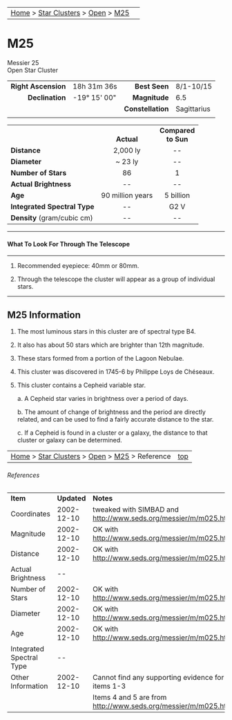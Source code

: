 <script src="../../js/whatsup.js"></script>
<script type="text/javascript">
	var objectName ="M25"
	var objectDesc ="Open Star Cluster<br/>in the Constellation<br/>Sagittarius"
	var objectImage="m25.jpg"
</script>

|    |    |
|:---|---:|
|[Home](/notes/#object-notes) > [Star Clusters](/notes/#star-clusters) > [Open](../!open-cluster-info) > [M25](#m25)| <div id=whatsup></div> |

# M25
Messier 25<br/>
Open Star Cluster

|   |   |   |   |
|--:|:--|--:|:--|
|**Right Ascension**|18h 31m 36s|**Best Seen**|8/1-10/15|
|**Declination**|-19&deg; 15' 00"|**Magnitude**|6.5|
|   |   |**Constellation**|Sagittarius|
|   |   |   |   |

|   |   |   |
|---|:---:|:---:|
|   | <br/>**Actual**| **Compared<br/>to Sun** |
|**Distance** | 2,000 ly | -- |
|**Diameter** | ~ 23 ly | -- |
|**Number of Stars**| 86 | 1 |
|**Actual Brightness**| -- | -- |
|**Age** | 90 million years | 5 billion |
|**Integrated Spectral Type** | -- | G2 V |
|**Density** (gram/cubic cm) | -- | -- |

---
#### What To Look For Through The Telescope
---

1.	Recommended eyepiece: 40mm or 80mm.

2.	Through the telescope the cluster will appear as a group of individual stars.

---
## M25 Information

1.	The most luminous stars in this cluster are of spectral type B4.
   
1.	It also has about 50 stars which are brighter than 12th magnitude.
   
1.	These stars formed from a portion of the Lagoon Nebulae.

1.	This cluster was discovered in 1745-6 by Philippe Loys de Chéseaux.

1.	This cluster contains a Cepheid variable star.  

    a.	A Cepheid star varies in brightness over a period of days.

 
    b.	The amount of change of brightness and the period are directly related, and can be used to find a fairly accurate distance to the star.

    c.	If a Cepheid is found in a cluster or a galaxy, the distance to that cluster or galaxy can be determined.


|    |    |
|:---|---:|
|[Home](/notes/#object-notes) > [Star Clusters](/notes/#star-clusters) > [Open](../!open-cluster-info) > [M25](#m25) > Reference | [top](#m25) |

###### References

|   |   |   |
|---|---|---|
|**Item**|**Updated**|**Notes**|
|Coordinates|2002-12-10|tweaked with SIMBAD and <http://www.seds.org/messier/m/m025.html>|
|Magnitude|2002-12-10|OK with <http://www.seds.org/messier/m/m025.html>|
|Distance|2002-12-10|OK with <http://www.seds.org/messier/m/m025.html>|
|Actual Brightness| -- |  |
|Number of Stars|2002-12-10|OK with <http://www.seds.org/messier/m/m025.html>|
|Diameter|2002-12-10|OK with <http://www.seds.org/messier/m/m025.html>|
|Age|2002-12-10|OK with <http://www.seds.org/messier/m/m025.html>|
|Integrated Spectral Type| -- |  |
|Other Information|2002-12-10|Cannot find any supporting evidence for items 1-3|
|  |  |Items 4 and 5 are from <http://www.seds.org/messier/m/m025.html>|
